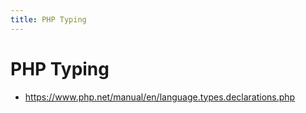 ```yaml
---
title: PHP Typing
---
```


# PHP Typing

- https://www.php.net/manual/en/language.types.declarations.php
